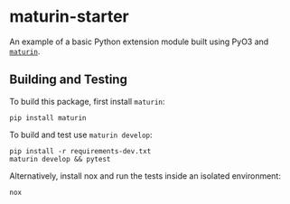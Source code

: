 # maturin-starter

An example of a basic Python extension module built using PyO3 and [`maturin`](https://github.com/PyO3/maturin).

## Building and Testing

To build this package, first install `maturin`:

```shell
pip install maturin
```

To build and test use `maturin develop`:

```shell
pip install -r requirements-dev.txt
maturin develop && pytest
```

Alternatively, install nox and run the tests inside an isolated environment:

```shell
nox
```
